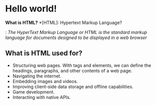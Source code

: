 # Hello world!

**What is HTML?**
 *[HTML]: Hypertext Markup Language?


: *The HyperText Markup Language or HTML is the standard markup language for documents designed to be displayed in a web browser*

## What is HTML used for?
* Structuring web pages. With tags and elements, we can define the headings, paragraphs, and other contents of a web page.
* Navigating the internet.
* Embedding images and videos.
* Improving client-side data storage and offline capabilities.
* Game development.
* Interacting with native APIs.
